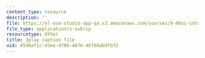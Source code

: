 ```yaml
---
content_type: resource
description: ''
file: https://ol-ocw-studio-app-qa.s3.amazonaws.com/courses/9-00sc-introduction-to-psychology-fall-2011/85d0af1cd3ee4f0b487646f04ab9fbf2_bihrpOS0qtY.srt
file_type: application/x-subrip
resourcetype: Other
title: 3play caption file
uid: 85d0af1c-d3ee-4f0b-4876-46f04ab9fbf2
---
```

